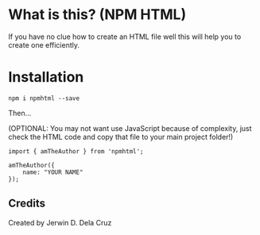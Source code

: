 # What is this? (NPM HTML)

If you have no clue how to create an HTML file well this will help you to create one efficiently.
 
# Installation
`npm i npmhtml --save`

Then... 

(OPTIONAL: You may not want use JavaScript because of complexity, just check the HTML code and copy that file to your main project folder!)

```
import { amTheAuthor } from 'npmhtml';

amTheAuthor({
    name: "YOUR NAME"
});
```

## Credits
Created by Jerwin D. Dela Cruz
